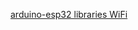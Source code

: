 [arduino-esp32 libraries WiFi](https://github.com/espressif/arduino-esp32/tree/master/libraries/WiFi/src)
